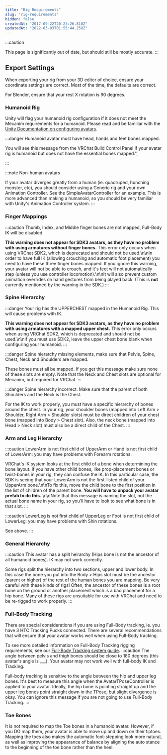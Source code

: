 ```yaml
---
title: "Rig Requirements"
slug: "rig-requirements"
hidden: false
createdAt: "2017-09-22T20:23:26.818Z"
updatedAt: "2022-03-03T01:55:44.258Z"
---
```

:::caution

This page is significantly out of date, but should still be mostly accurate.
:::
## Export Settings

When exporting your rig from your 3D editor of choice, ensure your coordinate settings are correct. Most of the time, the defaults are correct.

For Blender, ensure that your rest X rotation is 90 degrees.
### Humanoid Rig
Unity will flag your humanoid rig configuration if it does not meet the Mecanim requirements for a humanoid. Please read and be familiar with the [Unity Documentation on configuring avatars](https://docs.unity3d.com/2019.4/Documentation/Manual/ConfiguringtheAvatar.html).

:::danger Humanoid avatar must have head, hands and feet bones mapped.

You will see this message from the VRChat Build Control Panel if your avatar rig is humanoid but does not have the essential bones mapped.",

:::

:::note Non-human avatars

If your avatar diverges greatly from a human (ie. quadruped, hunching monster, etc), you should consider using a Generic rig and your own Animation Controller. See the SimpleAvatarController for an example. This is more advanced than making a humanoid, so you should be very familiar with Unity's Animation Controller system.
:::

### Finger Mappings

:::caution Thumb, Index, and Middle finger bones are not mapped, Full-Body IK will be disabled.

**This warning does not appear for SDK3 avatars, as they have no problem with using armatures without finger bones.** This error only occurs when using VRChat SDK2, which is deprecated and should not be used.\n\nIn order to have full IK (allowing crouching and automatic foot placement) you need to have these three finger bones mapped. If you ignore this warning, your avatar will not be able to crouch, and it's feet will not automatically step (unless you use controller locomotion).\n\nIt will also prevent custom animation overrides on hand gestures from being played back. (This is **not** currently mentioned by the warning in the SDK.)
:::

### Spine Hierarchy

:::danger Your rig has the UPPERCHEST mapped in the Humanoid Rig. This will cause problems with IK.

**This warning does not appear for SDK3 avatars, as they have no problem with using armatures with a mapped upper chest.** This error only occurs when using VRChat SDK2, which is deprecated and should not be used.\n\nIf you must use SDK2, leave the upper chest bone blank when configuring your humanoid.
:::

:::danger Spine hierarchy missing elements, make sure that Pelvis, Spine, Chest, Neck and Shoulders are mapped.

These bones must all be mapped. If you get this message make sure none of these slots are empty. Note that the Neck and Chest slots are optional for Mecanim, but required for VRChat.
:::

:::danger Spine hierarchy incorrect. Make sure that the parent of both Shoulders and the Neck is the Chest.

For the IK to work properly, you must have a specific hierarchy of bones around the chest. In your rig, your shoulder bones (mapped into Left Arm > Shoulder, Right Arm > Shoulder slots) must be direct children of your chest bone (mapped into Body > Chest slot). Also, the neck bone (mapped into Head > Neck slot) must also be a direct child of the Chest.
:::

### Arm and Leg Hierarchy

:::caution LowerArm is not first child of UpperArm or Hand is not first child of LowerArm: you may have problems with Forearm rotations.

VRChat's IK system looks at the first child of a bone when determining the bone layout. If you have other child bones, like prop-placement bones or twist-bones in your rig, they can confuse the IK. In this particular case, the SDK is seeing that your LowerArm is not the first-listed child of your UpperArm bone.\n\nTo fix this, move the child bone to the first position in the list of children of the parent bone. **You will have to unpack your avatar prefab to do this.** \n\nNote that this message is naming the slot, not the actual bone name in your rig, so you'll have to look to see what bone is in that slot.
:::

:::caution LowerLeg is not first child of UpperLeg or Foot is not first child of LowerLeg: you may have problems with Shin rotations.

See above.
:::

### General Hierarchy

:::caution This avatar has a split heirarchy (Hips bone is not the ancestor of all humanoid bones). IK may not work correctly.

Some rigs split the hierarchy into two sections, upper and lower body. In this case the bone you put into the Body > Hips slot must be the ancestor (parent or higher) of the rest of the human bones you are mapping. Be very careful with these kinds of rigs! Often, the ancestor of these bones is a root bone on the ground or another placement which is a bad placement for a hip bone. Many of these rigs are unsuitable for use with VRChat and need to be re-rigged to work properly.
:::

### Full-Body Tracking
There are special considerations if you are using Full-Body tracking, ie. you have 3 HTC Tracking Pucks connected. There are several recommendations that will ensure that your avatar works well when using Full-Body tracking.

To see more detailed information on Full-Body Tracking rigging requirements, see our [Full-Body Tracking system guide](https://docs.vrchat.com/docs/full-body-tracking).
:::caution The angle between pelvis and thigh bones should be close to 180 degrees (this avatar's angle is ___). Your avatar may not work well with full-body IK and Tracking.

Full-body tracking is sensitive to the angle between the hip and upper leg bones. It's best to measure this angle when the AvatarTPoseController is applied to your avatar. Ideally, the hip bone is pointing straight up and the upper leg bones point straight down in the TPose, but slight divergence is okay. You can ignore this message if you are not going to use Full-Body Tracking.
:::

### Toe Bones
It is not required to map the Toe bones in a humanoid avatar. However, if you DO map them, your avatar is able to move up and down on their tiptoes. Mapping the toes also makes the automatic foot-stepping look more natural, as well as improving the appearance of balance by aligning the auto stance to the beginning of the toe bone rather than the heel.